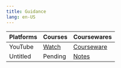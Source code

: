 ```yaml
---
title: Guidance
lang: en-US
---
```


| Platforms | Courses                                                                                      | Coursewares                                                             |
|-----------|----------------------------------------------------------------------------------------------|-------------------------------------------------------------------------|
| YouTube   | [Watch](https://www.youtube.com/watch?v=LdaLYQ-7ask&list=PLm0MFkgiW1JiOt8shUCMSGDsqFS23k83T) | [Courseware](../../public/logic/Basic%20courses/pdf/1%20Courseware.pdf) |
| Untitled  | Pending                                                                                      | [Notes](../../public/logic/Courses/pdf/Notes.pdf)                       |

